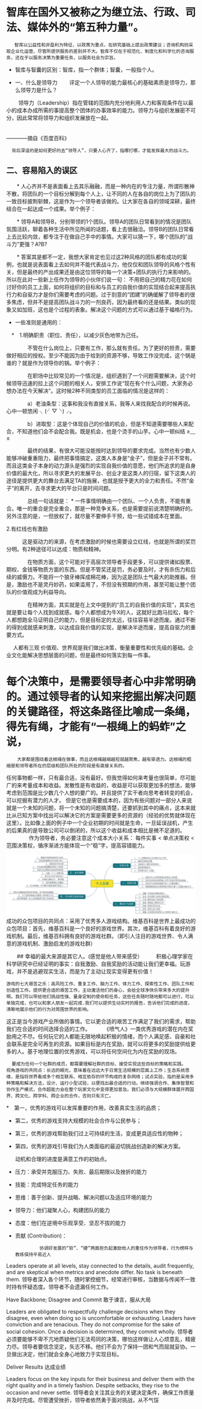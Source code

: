 # 智库在国外又被称之为继立法、行政、司法、媒体外的“第五种力量”。

       智库以公益性和非盈利为特征，以政策为重点，在研究基础上提出政策建议；咨询机构则采取企业化运营，尽管所提供服务的差别并不大。智库不仅在于规范化、制度化和科学化的咨询服务，还在于以服务决策为重要任务，以服务社会为宗旨。

  * 智库与智囊的区别：智库，指一个群体；智囊，一般指个人。


  *  一、什么是领导力
　　评定一个人领导的能力最核心的基础素质是领导力，那么领导力是什么？

　　  领导力（Leadership）指在管辖的范围内充分地利用人力和客观条件在以最小的成本办成所需的事提高整个团体的办事效率的能力。领导力与组织发展密不可分，因此常常将领导力和组织发展放在一起。

　　　　　　　　　　　　　　　　　　　　　　　　　　　　　　　　　　　　　　　　　　　　　　　　　　　　　　　　　　　　　　　　　　————摘自《百度百科》
      
      背后深谙的是如何更好的去“领导人”，只要人心齐了，指哪打哪，才能发挥最大的战斗力。
      
   ## 二、容易陷入的误区
　　* 人心齐并不是表面看上去其乐融融，而是一种内在的专注力量，所谓形散神不散，将团队的一个目标分解到每个人上，让不同的人在各自的岗位上为了团队的一致目标披荆斩棘，这是作为一个领导者该做的。让大家在各自的领域深耕，最终结合在一起达成一个成果。举个例子：

　　*  领导A和领导B，分别带领的1个团队。领导A的团队日常看到的情况是团队氛围活跃，聊着各种生活中所见所闻的话题，看上去很融洽。领导B的团队日常看上去比较内敛，都专注于在做自己手中的事情。大家可以猜一下，哪个团队的“战斗力”更强？A?B?

　　* 答案其是都不一定，我想大家肯定也见过这2种风格的团队都有成功的案例，也就是说表面看上去如何并不能代表战斗力，他仅仅和团队领导的风格个性有关，但是最终的产出成果还是由这位领导的每一个决策+团队的执行力来影响的。所以在此对一些新上任作为领导的小伙伴们说一句：
  不用把自己的精力花在如何讨好你的员工上面，如何将组织的目标和与员工的自我价值的实现结合起来提高执行力和自驱力才是你们需要考虑的问题。过于刻意的“团建”的确缓解了领导者的很多焦虑，但并不是提高团队战斗力的一剂良药，因为最终看的还是结果。类似的现象又如加班，这也是个过程的表象。解决这个问题的方式可以通过基于福格行为。
  
  * 一些准则是通用的：

　*　1.明确职责（职位、责任），以减少灰色地带为己任。

　　　　不管在什么岗位上，只要有工作，那么就有责任。为了更好的担责，需要做好相应的授权。至少不能因为由于给到的资源不够，导致工作没完成，这个锅是谁的？就是作为领导你的锅。举个例子：

　　　　在职场中比较常见的一个情况是，组织遇到了一个问题需要解决，这个时候领导迅速的拉上这个问题的相关人，安排工作说“现在有个什么问题，大家务必想办法在今天解决”。这时候2种不同类型的员工面临的情况是这样的：

　　　　a）老油条型：这事和我没有直接关系，我等人来找我配合的时候再说。心中一顿悠闲 ╮(╯▽╰)╭。

　　　　b）进取型：这是个体现自己的价值的机会，但是不知道需要哪些人来配合，不知道他们会不会配合我。既是机会，也是个烫手的山芋。心中一顿纠结 ≥﹏≤

　　　　最终的结果，有很大可能没能按时达到领导的要求完成。当然也有少数人能够冲破重重阻力，最终把事情搞定，这类人本身是“金子”，但是金子并不常有。而且这类金子本身的动力源头是强烈的实现自我价值的意愿，他们所追求的是自身价值的最大化，所以寻求更大的发展平台、创业才是这类人的归宿，留下这类人的途径是提供更大的舞台去满足TA的施展，也就是授予更大的全力和责任。不然“金子”的离开，去寻求更大的平台只是时间问题。

　　　　总结一句话就是：
    * 一件事情明确由一个团队、一个人负责，不能有重合。唯一的重合是完全重合，那是一种竞争关系，也是需要提前说清楚明确好的。另外注意的是，一但放权了，就尽量不要伸手干预，给一些试错成本在里面。
 
 2.有红线也有激励

　　　这是驱动力的来源，在考虑激励的时候也需要设立红线，也就是所谓的奖罚分明。有2种途径可以达成：物质和精神。

　　　　在物质方面，这个可能对于高层次领导者手段更多，可以提供诸如股票、期权、金钱等物质方面的东西。但是不管奖还是罚，务必要及时，才有杀伤力和后续的威慑力。不能将一个狼牙棒挥成棉花棒，因为这是团队士气最大的助推器。但是，激励也不是灵丹妙药，如果滥用了，不但没有预期的作用，甚至可能让整个团队的价值观成为利益导向。

　　　　在精神方面，其实就是在上文中提到的“员工的自我价值的实现”，其实也就是要让每个人找到成就感。每个人都想成为牛X的人，这就好比跑马拉松，每个人都想跑全马证明自己的能力，但是目标定的太远，往往容易半途而废。通过不断的得到成就感来刺激，以达成自我价值的实现，是解决半途而废，提高自驱力的重要方式。

　       人都有三观 价值观、世界观是我们做出决策，衡量重要性和优先级的基础。企业文化能解决思想层面的问题，但是最终如何落实到每一件事。
        
  # 每个决策中，是需要领导者心中非常明确的。通过领导者的认知来挖掘出解决问题的关键路径，将这条路径比喻成一条绳，得先有绳，才能有“一根绳上的蚂蚱”之说，
        
        大家都是围绕着这根绳在做事，而且这根绳越细越短就越聚焦，越有穿透力。这根绳的粗细是和领导者所在的层级和团队所处的阶段是有直接关系的。
  
   任何事物都一样，只有最合适，没有最好。但我觉得如何来考量也很简单，尽可能广的来考量成本和收益。发散性是有收益的，收益是可以获取更加多的想法，能够考虑到范围是比少数几个人想的要广的。并且提供了实干者向思考者转变的机会，可以挖掘有潜力的人才。
   但是它也是需要成本的，因为有些问题对一部分人来说就是一个未知的问题，将一个未知的问题搞清楚，还要抓到其中的痛点，这本来就比从已知方案中找出可以解决它的方案是需要更多的资源的（经验的优势就体现在这里）。比如像上面的例子中一个企业初期的时间就是生命，一旦延误战机，产生的后果真的是导致公司可以倒闭的，所以这个收益和成本相比是微不足道的。
   　　　　
       作为领导者，务必要注意这个成本大小关系：  每件实事 < 单点决策权 < 范围决策权，循序渐进方能体现一个“稳”字，提高容错能力。

![TUPIAN](https://github.com/mj5219054/friendly-journey/blob/main/picture/77835-20170325225930908-1635016030.png)
　　
   成功的众包项目的共同点：采用了优秀多人游戏结构。维基百科是世界上最成功的众包项目：首先，维基百科是一个良好的游戏世界。其次，维基百科有着良好的游戏机制。最后，维基百科拥有良好的游戏社群。（即引人注目的游戏世界、令人满意的游戏机制、激励启发的游戏社群）
   
　　## 幸福的最大来源是其它人。(感觉是他人带来感受）
  　　
    积极心理学家在科学研究中已经证明的事实：自我激励、自我奖励的活动能让我们更幸福。玩游戏，并不是逃避现实生活，而是为了主动让现实变得更有价值！　
    
    游戏的七大艰苦之乐：高风险工作、重复工作、脑力工作、体力工作、探索性工作、团队工作和创造性工作。提供更合适的艰苦工作，主动激活他们的身心，会给全球净快乐带来多大的提升啊。我们可以带给他们挑战性强、量身定制的使命和任务，这些任务随时随地都可以进行，可以单独完成，也可以和家人朋友一起完成.我们可以提供生动实时的报告，告诉他们完成的进度，清晰地展示他们的行为对周围世界的影响。
这正是当今游戏产业所做的事情。它以更合适的艰苦工作满足了我们的需求，帮助我们在合适的时间选择合适的工作。
　　
   《喷气人》一类优秀游戏的潜在内在奖励用之不尽。任何玩它的人都能无限地唤起积极的情绪，而个人满足感、自豪和社会联系是完全可再生的资源。如果目标是内在奖励，就可以将更多的奖励提供给更多的人。基于地理位置的优秀游戏，可以将任何空间化为内在奖励的现场。　　
   
      要成为任何一个社群的成员，都需要理解社群的目标、接受实现这些目标的策略和实践。  视角游戏的共同点：长远的眼光，意味着在远远大于日常生活规模的层面上工作；生态系统思维，是指将世界看成多个相互联系、相互依存的环节构成的复杂网络；试点实验，指的是采用多种策略和解决方法，设计、运行小型试验，以便找出最合适的行动。继续强调合作、集体智慧和协作生产模式，合作超能力会在整个玩家文化中变得更加普及。我们必须与大规模群体展开跨国界、跨文化、跨学科、跨企业的合作，否则只有灭亡。

*　第一，优秀的游戏可以发挥重要的作用，改善真实生活的品质；
 
*  第二，优秀的游戏支持大规模的社会合作与公民参与；
  
*  第三，优秀的游戏帮助我们过上可持续的生活，变成更具适应性的物种；
  
* 第四，优秀的游戏引导我们为人类面临的最迫切挑战创造新的解决方案。


     动机和合理的进度是满意工作的初始点。

* 压力：承受并克服压力、失败、最后期限以及挫折的能力

* 技能：完成特定任务的能力

* 思维：善于创新、提升战略、解决问题以及适应环境的能力

* 领导力：他们凝聚人心，构建团队的能力


* 态度：他们在逆境中乐观享受、坚忍不拔的能力

* 贡献 (Contribution)：

  
               协调好发展的“软”、“硬”两面担负起激励他人的重任作为领导者，行为榜样与教练保持平易近人

Leaders operate at all levels, stay connected to the details, audit frequently, and are skeptical when metrics and anecdote differ. No task is beneath them.
领导者深入各个环节，随时掌控细节，经常进行审核，当数据与传闻不一致时持有怀疑态度。领导者不会遗漏任何工作。

Have Backbone; Disagree and Commit 敢于谏言，服从大局

Leaders are obligated to respectfully challenge decisions when they disagree, even when doing so is uncomfortable or exhausting. Leaders have conviction and are tenacious. They do not compromise for the sake of social cohesion. Once a decision is determined, they commit wholly.
领导者必须要能够不卑不亢地质疑他们无法苟同的决策，哪怕这样做让人心烦意乱，精疲力尽。领导者要信念坚定，矢志不移。他们不会为了保持一团和气而屈就妥协。一旦做出决定，他们就会全身心地致力于实现目标。

Deliver Results 达成业绩

Leaders focus on the key inputs for their business and deliver them with the right quality and in a timely fashion. Despite setbacks, they rise to the occasion and never settle.
领导者会关注其业务的关键决定条件，确保工作质量并及时完成。尽管遭受挫折，领导者依然勇于面对挑战，从不气馁

  






    
    


